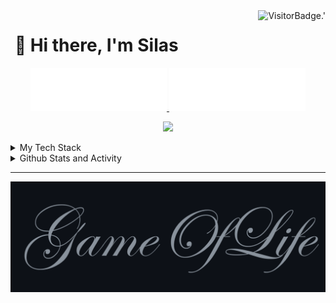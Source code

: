 <!-- Profile Views -->
<img align="right" alt="VisitorBadge.'" src="https://hits.seeyoufarm.com/api/count/incr/badge.svg?url=https%3A%2F%2Fgithub.com%2FSilenZcience&count_bg=%2336BCF7&title_bg=%23555555&icon=&icon_color=%23E7E7E7&title=PROFILE+VIEWS&edge_flat=false" />

# [&#x200B;](#) 💫 Hi there, I'm Silas

<!-- Username -->
<p align="center">
	<a href="https://github.com/SilenZcience/SilenZcience/blame/main/CSS_UsernameDark.svg#gh-dark-mode-only">
      <img width="43.2%" alt="Username in CSS" src="./CSS_UsernameDark.svg#gh-dark-mode-only">
	</a>
	<a href="https://github.com/SilenZcience/SilenZcience/blame/main/CSS_UsernameBright.svg#gh-light-mode-only">
      <img width="43.2%" alt="Username in CSS" src="./CSS_UsernameBright.svg#gh-light-mode-only">
    </a>	
</p>

<!-- Messages -->
<p align="center">
	<img src="https://readme-typing-svg.demolab.com/?lines=Hi,+I%27m+Silas.;Student+at+Heinrich-Heine-University.;I%27m+currently+working+on+my+Bachelor+Thesis.;I%27m+currently+learning+C%2B%2B.;&center=true&width=500&height=50" /> 
</p>

<!-- Tech Stack -->
<details>
<summary>My Tech Stack</summary>
</br>

![Ubuntu](https://img.shields.io/badge/ubuntu-E95420?style=for-the-badge&logo=ubuntu&logoColor=white)
![Windows](https://img.shields.io/badge/windows-0078D6?style=for-the-badge&logo=windows&logoColor=white)
![Windows 11](https://img.shields.io/badge/windows%2011-0079D5.svg?style=for-the-badge&logo=Windows11&logoColor=white)
![WSL](https://img.shields.io/badge/wsl-E95420?style=for-the-badge&logo=linux&logoColor=white)

![Git](https://img.shields.io/badge/git-F05033.svg?style=for-the-badge&logo=git&logoColor=white)
![GitHub](https://img.shields.io/badge/github-22262A.svg?style=for-the-badge&logo=github&logoColor=white)
![GitLab](https://img.shields.io/badge/gitlab-FC6D20.svg?style=for-the-badge&logo=gitlab&logoColor=white)
![PyPi](https://img.shields.io/badge/pypi-3775A9.svg?style=for-the-badge&logo=pypi&logoColor=white)

![AutoIt](https://img.shields.io/badge/AutoIt-2D5073.svg?style=for-the-badge&logo=autoit&logoColor=white)
![C](https://img.shields.io/badge/c-00599C.svg?style=for-the-badge&logo=c&logoColor=white)
![C++](https://img.shields.io/badge/c++-00599C.svg?style=for-the-badge&logo=c%2B%2B&logoColor=white)
![Clojure](https://img.shields.io/badge/Clojure-Clojure.svg?style=for-the-badge&logo=Clojure&logoColor=white)
![Java](https://img.shields.io/badge/java-ED8B00.svg?style=for-the-badge&logo=openjdk&logoColor=white)
![Prolog](https://img.shields.io/badge/prolog-74283C?style=for-the-badge&logo=prolog&logoColor=white)
![PyPy](https://img.shields.io/badge/pypy-3670A0?style=for-the-badge&logo=pypy&logoColor=white)
![Python](https://img.shields.io/badge/python-3670A0?style=for-the-badge&logo=python&logoColor=white)

![SpringBoot](https://img.shields.io/badge/spring%20boot-6DB33F.svg?style=for-the-badge&logo=spring-boot&logoColor=white)
![Thymeleaf](https://img.shields.io/badge/thymeleaf-005F0F.svg?style=for-the-badge&logo=thymeleaf&logoColor=white)
![Numpy](https://img.shields.io/badge/numpy-013243.svg?style=for-the-badge&logo=numpy&logoColor=white)
![Pandas](https://img.shields.io/badge/pandas-150458.svg?style=for-the-badge&logo=pandas&logoColor=white)
![ScikitLearn](https://img.shields.io/badge/scikit%20learn-F7931E.svg?style=for-the-badge&logo=scikit-learn&logoColor=white)

![LaTeX](https://img.shields.io/badge/latex-008080.svg?style=for-the-badge&logo=latex&logoColor=white)

![Bash](https://img.shields.io/badge/bash-4DAA24.svg?style=for-the-badge&logo=GNU-Bash&logoColor=white)
![Git Bash](https://img.shields.io/badge/git%20bash-F05033.svg?style=for-the-badge&logo=Git-for-Windows&logoColor=white)
![PowerShell](https://img.shields.io/badge/PowerShell-5391FE.svg?style=for-the-badge&logo=powershell&logoColor=white)
![Windows Terminal](https://img.shields.io/badge/Windows%20Terminal-4D4D4D.svg?style=for-the-badge&logo=windows-terminal&logoColor=white)

![Eclipse](https://img.shields.io/badge/Eclipse-FE7A16.svg?style=for-the-badge&logo=Eclipse&logoColor=white)
![Intellij](https://img.shields.io/badge/Intellij-FE3963.svg?style=for-the-badge&logo=intellij-idea&logoColor=white)
![Visual Studio Code](https://img.shields.io/badge/Visual%20Studio%20Code-0078D7.svg?style=for-the-badge&logo=visual-studio-code&logoColor=white)

![MariaDB](https://img.shields.io/badge/MariaDB-003545?style=for-the-badge&logo=mariadb&logoColor=white)
![MongoDB](https://img.shields.io/badge/MongoDB-4ea94b.svg?style=for-the-badge&logo=mongodb&logoColor=white)
![MySQL](https://img.shields.io/badge/mysql-4479A1.svg?style=for-the-badge&logo=mysql&logoColor=white)

![Vercel](https://img.shields.io/badge/Vercel-000000.svg?style=for-the-badge&logo=vercel&logoColor=white)

</details>

<!-- Statistic Details -->
<details>

<summary>
Github Stats and Activity 
</summary>
<h2>
	<a href="#">&#x200B;</a>
	<a href="https://github.com/SilenZcience">
		<img unselectable="on" pointer-events="none" src="https://media4.giphy.com/media/MIGbtLZoVjbl0bYbAd/giphy.gif?cid=ecf05e472t2h0i8d7dcjaoau9iqtchhr899hxmpxzzgc7lyw&rid=giphy.gif" width="30" /> 
	</a>
	Github Stats and Activity
</h2>


<details>
<summary>🔥 Github Streak Stats</summary>
<h2><a href="#">&#x200B;</a>🔥 Github Streak Stats</h2>
<!-- Github Streak -->
<div align="center" style="display: flex;">
	<a href="https://github.com/SilenZcience#gh-dark-mode-only">
		<img src="https://streak-stats.demolab.com/?user=SilenZcience&theme=radical&hide_border=true#gh-dark-mode-only" alt="SilenZcience' Streak" media="(prefers-color-scheme: dark)" height="192px" />
	</a>
	<a href="https://github.com/SilenZcience#gh-light-mode-only">
		<img src="https://streak-stats.demolab.com/?user=SilenZcience&theme=vue&hide_border=true#gh-light-mode-only" alt="SilenZcience' Streak" media="(prefers-color-scheme: light)" height="192px" />
	</a>
</p>
</details>

<details>
<summary>💻 GitHub Profile Stats</summary>
<h2><a href="#">&#x200B;</a>💻 GitHub Profile Stats</h2>
<!-- Github Stats -->
<!-- language Stats -->
<div align="center" style="display: flex;">
	<!-- Dark Mode Images -->
	<a href="https://github.com/SilenZcience#gh-dark-mode-only">
		<img src="https://github-readme-stats-sigma-red.vercel.app/api?username=SilenZcience&show_icons=true&include_all_commits=true&hide=issues,contribs&count_private=true&theme=radical&hide_border=true#gh-dark-mode-only" alt="SilenZcience' Github Stats" media="(prefers-color-scheme: dark)" height="175px">
		<img src="https://github-readme-stats-sigma-red.vercel.app/api/top-langs/?username=SilenZcience&langs_count=8&theme=radical&hide_border=true&include_all_commits=true&count_private=true&layout=compact&hide=Makefile,Batchfile,HTML&card_width=320#gh-dark-mode-only" alt="SilenZcience' Top Languages" media="(prefers-color-scheme: dark)" height="175px">
	</a>
	<!-- Light Mode Images -->
	<a href="https://github.com/SilenZcience#gh-light-mode-only">
		<img src="https://github-readme-stats-sigma-red.vercel.app/api?username=SilenZcience&show_icons=true&include_all_commits=true&hide=issues,contribs&count_private=true&theme=vue&hide_border=true#gh-light-mode-only" alt="SilenZcience' Github Stats" media="(prefers-color-scheme: light)" height="175px">
		<img src="https://github-readme-stats-sigma-red.vercel.app/api/top-langs/?username=SilenZcience&langs_count=8&theme=vue&hide_border=true&include_all_commits=true&count_private=true&layout=compact&hide=Makefile,Batchfile,HTML&card_width=320#gh-light-mode-only" alt="SilenZcience' Top Languages" media="(prefers-color-scheme: light)" height="175px">
	</a>
</div>
</details>

<details>
<summary>🍻 GitHub Contribution Stats</summary>
<h2><a href="#">&#x200B;</a>🍻 GitHub Contribution Stats</h2>
<!-- Contribution Graph -->
<div align="center" style="display: flex;">
	<!-- Dark Mode Images -->
	<a href="https://github.com/SilenZcience#gh-dark-mode-only">
		<img src="https://github-readme-activity-graph.vercel.app/graph?username=SilenZcience&custom_title=Silas+Kraume's%20Contribution%20Graph&theme=merko&bg_color=141321&hide_border=true&line=d83a7d&point=f7d747#gh-dark-mode-only" alt="SilenZcience' Contribution Graph" media="(prefers-color-scheme: dark)" height="175px">
		<img src="https://github-contributor-stats.vercel.app/api?username=SilenZcience&limit=5&theme=radical&combine_all_yearly_contributions=true&hide_border=true#gh-dark-mode-only" alt="SilenZcience' Contributor Stats" media="(prefers-color-scheme: dark)" height="175px">
	</a>
	<!-- Light Mode Images -->
	<a href="https://github.com/SilenZcience#gh-light-mode-only">
		<img src="https://github-readme-activity-graph.vercel.app/graph?username=SilenZcience&custom_title=Silas+Kraume's%20Contribution%20Graph&theme=vue&bg_color=fffefe&hide_border=true&point=28394a#gh-light-mode-only" alt="SilenZcience' Contribution Graph" media="(prefers-color-scheme: light)" height="175px">
		<img src="https://github-contributor-stats.vercel.app/api?username=SilenZcience&limit=5&theme=vue&combine_all_yearly_contributions=true&hide_border=true#gh-light-mode-only" alt="SilenZcience' Contributor Stats" media="(prefers-color-scheme: light)" height="175px">
	</a>
</div>
</details>

<details>
<summary>⚡ Recent GitHub Activity</summary>
  
<!--START_SECTION:activity-->
1. 🚀 Published release [V1.9.1 2024.10.10](https://github.com/SilenZcience/cat_win/releases/tag/v1.9.1) in [SilenZcience/cat_win](https://github.com/SilenZcience/cat_win)
2. 🚀 Published release [V1.9.0 2024.09.05](https://github.com/SilenZcience/cat_win/releases/tag/v1.9.0) in [SilenZcience/cat_win](https://github.com/SilenZcience/cat_win)
3. 🚀 Published release [V1.8.5 2024.08.24](https://github.com/SilenZcience/cat_win/releases/tag/v1.8.5) in [SilenZcience/cat_win](https://github.com/SilenZcience/cat_win)
4. 🗣 Commented on [#4](https://github.com/shawwn/supports-color-python/issues/4#issuecomment-2294508291) in [shawwn/supports-color-python](https://github.com/shawwn/supports-color-python)
5. 💪 Opened PR [#6](https://github.com/shawwn/supports-color-python/pull/6) in [shawwn/supports-color-python](https://github.com/shawwn/supports-color-python)
<!--END_SECTION:activity-->

</details>

</details>

- - - -
<!-- ## [&#x200B;](#) Game of Life <a href="https://github.com/SilenZcience/GameOfLifeAction/blob/main/GameOfLife/GameOfLife.py">(click to see Source)</a> -->
<!-- GameOfLife -->
<a href="https://github.com/SilenZcience/GameOfLifeAction/blob/main/GameOfLife/GameOfLife.py">
	<img alt="Game of Life" src="./GameOfLife/Transition.gif">
</a> 
